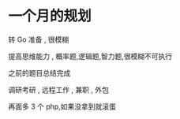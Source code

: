 # 一个月的规划

转 Go 准备 , 很模糊

提高思维能力 , 概率题,逻辑题,智力题,很模糊不可执行

之前的题目总结完成

调研考研 , 远程工作 , 兼职 , 外包

再面多 3 个 php,如果没拿到就滚蛋